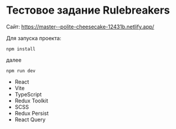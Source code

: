 # Тестовое задание Rulebreakers
Сайт: https://master--polite-cheesecake-12431b.netlify.app/

Для запуска проекта: 
```
npm install  
```
далее
```
npm run dev  
```
- React
- Vite
- TypeScript
- Redux Toolkit
- SCSS
- Redux Persist
- React Query
